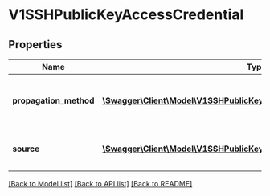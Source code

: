 # V1SSHPublicKeyAccessCredential

## Properties
Name | Type | Description | Notes
------------ | ------------- | ------------- | -------------
**propagation_method** | [**\Swagger\Client\Model\V1SSHPublicKeyAccessCredentialPropagationMethod**](V1SSHPublicKeyAccessCredentialPropagationMethod.md) | PropagationMethod represents how the public key is injected into the vm guest. | 
**source** | [**\Swagger\Client\Model\V1SSHPublicKeyAccessCredentialSource**](V1SSHPublicKeyAccessCredentialSource.md) | Source represents where the public keys are pulled from | 

[[Back to Model list]](../README.md#documentation-for-models) [[Back to API list]](../README.md#documentation-for-api-endpoints) [[Back to README]](../README.md)


